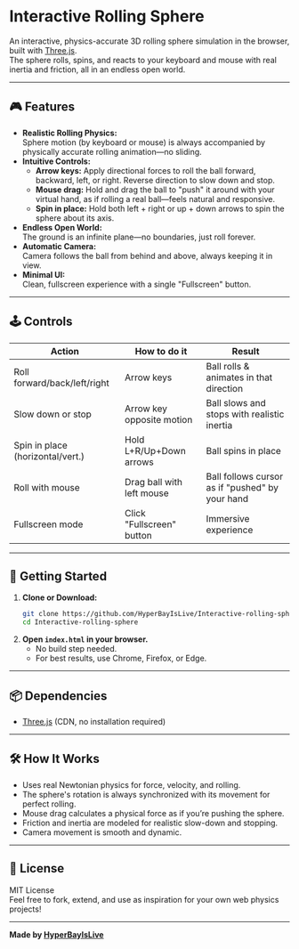 # Interactive Rolling Sphere

An interactive, physics-accurate 3D rolling sphere simulation in the browser, built with [Three.js](https://threejs.org/).  
The sphere rolls, spins, and reacts to your keyboard and mouse with real inertia and friction, all in an endless open world.

---

## 🎮 Features

- **Realistic Rolling Physics:**  
  Sphere motion (by keyboard or mouse) is always accompanied by physically accurate rolling animation—no sliding.
- **Intuitive Controls:**  
  - **Arrow keys:** Apply directional forces to roll the ball forward, backward, left, or right. Reverse direction to slow down and stop.
  - **Mouse drag:** Hold and drag the ball to "push" it around with your virtual hand, as if rolling a real ball—feels natural and responsive.
  - **Spin in place:** Hold both left + right or up + down arrows to spin the sphere about its axis.
- **Endless Open World:**  
  The ground is an infinite plane—no boundaries, just roll forever.
- **Automatic Camera:**  
  Camera follows the ball from behind and above, always keeping it in view.
- **Minimal UI:**  
  Clean, fullscreen experience with a single "Fullscreen" button.

---

## 🕹️ Controls

| Action                          | How to do it                | Result                                                |
|----------------------------------|-----------------------------|-------------------------------------------------------|
| Roll forward/back/left/right     | Arrow keys                  | Ball rolls & animates in that direction               |
| Slow down or stop                | Arrow key opposite motion   | Ball slows and stops with realistic inertia           |
| Spin in place (horizontal/vert.) | Hold L+R/Up+Down arrows     | Ball spins in place                                   |
| Roll with mouse                  | Drag ball with left mouse   | Ball follows cursor as if "pushed" by your hand       |
| Fullscreen mode                  | Click "Fullscreen" button   | Immersive experience                                  |

---

## 🚀 Getting Started

1. **Clone or Download:**
    ```sh
    git clone https://github.com/HyperBayIsLive/Interactive-rolling-sphere.git
    cd Interactive-rolling-sphere
    ```
2. **Open `index.html` in your browser.**
    - No build step needed.
    - For best results, use Chrome, Firefox, or Edge.

---

## 📦 Dependencies

- [Three.js](https://threejs.org/) (CDN, no installation required)

---

## 🛠️ How It Works

- Uses real Newtonian physics for force, velocity, and rolling.
- The sphere's rotation is always synchronized with its movement for perfect rolling.
- Mouse drag calculates a physical force as if you’re pushing the sphere.
- Friction and inertia are modeled for realistic slow-down and stopping.
- Camera movement is smooth and dynamic.

---

## 📝 License

MIT License  
Feel free to fork, extend, and use as inspiration for your own web physics projects!

---

**Made by [HyperBayIsLive](https://github.com/HyperBayIsLive)**

